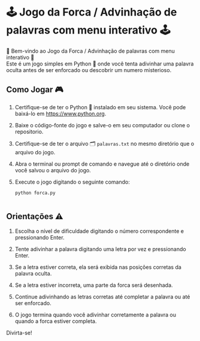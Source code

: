 # 🕹️ Jogo da Forca / Advinhação de palavras com menu interativo 🕹️

🤯 Bem-vindo ao Jogo da Forca / Advinhação de palavras com menu interativo 🤯<br>
Este é um jogo simples em Python 🐍 onde você tenta adivinhar uma palavra oculta antes de ser enforcado ou descobrir um numero misterioso.



## Como Jogar 🎮

1. Certifique-se de ter o Python 🐍 instalado em seu sistema. Você pode baixá-lo em https://www.python.org.

2. Baixe o código-fonte do jogo e salve-o em seu computador ou clone o repositorio.

3. Certifique-se de ter o arquivo 🗂️ `palavras.txt` no mesmo diretório que o arquivo do jogo.

4. Abra o terminal ou prompt de comando e navegue até o diretório onde você salvou o arquivo do jogo.

5. Execute o jogo digitando o seguinte comando:

   ```shell
   python forca.py


## Orientações ⚠️

1. Escolha o nível de dificuldade digitando o número correspondente e pressionando Enter.

2. Tente adivinhar a palavra digitando uma letra por vez e pressionando Enter.

3. Se a letra estiver correta, ela será exibida nas posições corretas da palavra oculta.

4. Se a letra estiver incorreta, uma parte da forca será desenhada.

5. Continue adivinhando as letras corretas até completar a palavra ou até ser enforcado.

6. O jogo termina quando você adivinhar corretamente a palavra ou quando a forca estiver completa.

Divirta-se!
